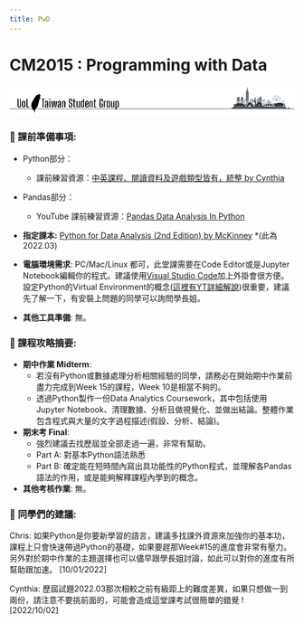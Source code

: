 ```yaml
---
title: PwD
---
```

# CM2015 : Programming with Data

![ULTSG_Banner.png](Asset/ULTSG_Banner.png)

### 🔖  課前準備事項:

- Python部分：
    - 課前練習資源：[中英課程、閱讀資料及遊戲類型皆有，統整 by Cynthia](https://www.notion.so/Python-Free-Learning-Resource-3ae2fddf20bb4b988a4d2d072766b844)
- Pandas部分：
    - YouTube 課前練習資源：[Pandas Data Analysis In Python](https://www.youtube.com/playlist?list=PL-osiE80TeTsWmV9i9c58mdDCSskIFdDS)

- **指定課本:** [Python for Data Analysis (2nd Edition) by McKinney](Asset/Python%20for%20Data%20Analysis.png) *(此為2022.03)


- **電腦環境需求**: PC/Mac/Linux 都可，此堂課需要在Code Editor或是Jupyter Notebook編輯你的程式。建議使用[Visual Studio Code](https://code.visualstudio.com/)加上外掛會很方便。設定Python的Virtual Environment的概念([這裡有YT詳細解說](https://www.youtube.com/watch?v=N5vscPTWKOk))很重要，建議先了解一下，有安裝上問題的同學可以詢問學長姐。
- **其他工具準備**: 無。

### 📓 課程攻略摘要:

- **期中作業 Midterm**:
    - 若沒有Python或數據處理分析相關經驗的同學，請務必在開始期中作業前盡力完成到Week 15的課程，Week 10是相當不夠的。
    - 透過Python製作一份Data Analytics Coursework，其中包括使用Jupyter Notebook、清理數據、分析且做視覺化、並做出結論。整體作業包含程式與大量的文字過程描述(假設、分析、結論)。
- **期末考 Final**:
    - 強烈建議去找歷屆並全部走過一遍，非常有幫助。
    - Part A: 對基本Python語法熟悉
    - Part B: 確定能在短時間內寫出具功能性的Python程式，並理解各Pandas語法的作用，或是能夠解釋課程內學到的概念。
- **其他考核作業**: 無。
    

### 🤩 **同學們的建議:**
Chris: 如果Python是你要新學習的語言，建議多找課外資源來加強你的基本功，課程上只會快速帶過Python的基礎，如果要趕那Week#15的進度會非常有壓力。另外對於期中作業的主題選擇也可以儘早跟學長姐討論，如此可以對你的進度有所幫助跟加速。 [10/01/2022] 

Cynthia: 歷屆試題2022.03那次相較之前有級距上的難度差異，如果只想做一到兩份，請注意不要挑前面的，可能會造成這堂課考試很簡單的錯覺 ! [2022/10/02]
